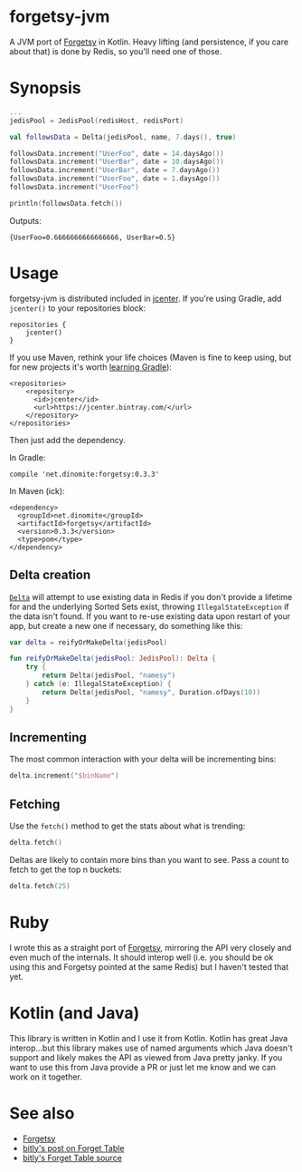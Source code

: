 # forgetsy-jvm

A JVM port of [Forgetsy](https://github.com/cavvia/forgetsy) in Kotlin.  Heavy lifting (and persistence, if you care
about that) is done by Redis, so you'll need one of those.

# Synopsis

```kotlin
...
jedisPool = JedisPool(redisHost, redisPort)

val followsData = Delta(jedisPool, name, 7.days(), true)

followsData.increment("UserFoo", date = 14.daysAgo())
followsData.increment("UserBar", date = 10.daysAgo())
followsData.increment("UserBar", date = 7.daysAgo())
followsData.increment("UserFoo", date = 1.daysAgo())
followsData.increment("UserFoo")

println(followsData.fetch())
```

Outputs:

```{UserFoo=0.6666666666666666, UserBar=0.5}```

# Usage

forgetsy-jvm is distributed included in [jcenter](https://bintray.com/bintray/jcenter).  If you're using Gradle, add
`jcenter()` to your repositories block:

    repositories {
        jcenter()
    }

If you use Maven, rethink your life choices (Maven is fine to keep using, but for new projects it's worth [learning Gradle](https://bitbucket.org/marshallpierce/java-quickstart)):

    <repositories>
        <repository>
          <id>jcenter</id>
          <url>https://jcenter.bintray.com/</url>
        </repository>
    </repositories>

Then just add the dependency.

In Gradle:

    compile 'net.dinomite:forgetsy:0.3.3'

In Maven (ick):

    <dependency>
      <groupId>net.dinomite</groupId>
      <artifactId>forgetsy</artifactId>
      <version>0.3.3</version>
      <type>pom</type>
    </dependency>

## Delta creation

[`Delta`](https://github.com/dinomite/forgetsy-jvm/blob/master/src/main/kotlin/net/dinomite/forgetsy/Delta.kt) will
attempt to use existing data in Redis if you don't provide a lifetime for and the underlying Sorted Sets exist,
throwing `IllegalStateException` if the data isn't found.  If you want to re-use existing data upon restart of your app,
but create a new one if necessary, do something like this:

```kotlin
var delta = reifyOrMakeDelta(jedisPool)

fun reifyOrMakeDelta(jedisPool: JedisPool): Delta {
    try {
        return Delta(jedisPool, "namesy")
    } catch (e: IllegalStateException) {
        return Delta(jedisPool, "namesy", Duration.ofDays(10))
    }
}
```

## Incrementing

The most common interaction with your delta will be incrementing bins:

```kotlin
delta.increment("$binName")
```

## Fetching

Use the `fetch()` method to get the stats about what is trending:

```kotlin
delta.fetch()
```

Deltas are likely to contain more bins than you want to see.  Pass a count to fetch to get the top n buckets:

```kotlin
delta.fetch(25)
```

# Ruby

I wrote this as a straight port of [Forgetsy](https://github.com/cavvia/forgetsy), mirroring the API very closely and even much of the internals.  It should interop well (i.e. you should be ok using this and Forgetsy pointed at the same Redis) but I haven't tested that yet.

# Kotlin (and Java)

This library is written in Kotlin and I use it from Kotlin.  Kotlin has great Java interop…but this library makes use of
named arguments which Java doesn't support and likely makes the API as viewed from Java pretty janky.  If you want to
use this from Java provide a PR or just let me know and we can work on it together.

# See also

- [Forgetsy](https://github.com/cavvia/forgetsy)
- [bitly's post on Forget Table](http://word.bitly.com/post/41284219720/forget-table)
- [bitly's Forget Table source](https://github.com/bitly/forgettable)
